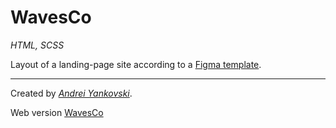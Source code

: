 # WavesCo

*HTML, SCSS*

Layout of a landing-page site according to a [Figma template](https://www.figma.com/file/7HmJOq2qleyA6Y2lokNUMU/Sounds-effect-library---responsive-landing-page?node-id=0%3A1&t=eF3l5zwTR91IKY4u-1).



---

Created by [*Andrei Yankovski*](mailto:mr.payne52@gmail.com).

Web version [WavesCo](https://waves-co.netlify.app/)